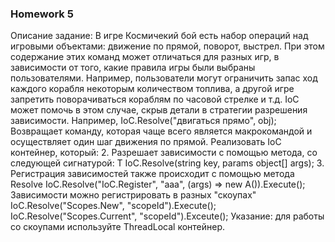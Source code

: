 ### Homework 5
Описание задание:
В игре Космичекий бой есть набор операций над игровыми объектами: движение по прямой, поворот, выстрел. При этом содержание этих команд может отличаться для разных игр, в зависимости от того, какие правила игры были выбраны пользователями. Например, пользователи могут ограничить запас ход каждого корабля некоторым количеством топлива, а другой игре запретить поворачиваться кораблям по часовой стрелке и т.д.
   IoC может помочь в этом случае, скрыв детали в стратегии разрешения зависимости.
   Например,
   IoC.Resolve("двигаться прямо", obj);
   Возвращает команду, которая чаще всего является макрокомандой и осуществляет один шаг движения по прямой.
   Реализовать IoC контейнер, который:
2. Разрешает зависимости с помощью метода, со следующей сигнатурой:
    T IoC.Resolve(string key, params object[] args);
3. Регистрация зависимостей также происходит с помощью метода Resolve
    IoC.Resolve("IoC.Register", "aaa", (args) => new A()).Execute();
    Зависимости можно регистрировать в разных "скоупах"
    IoC.Resolve("Scopes.New", "scopeId").Execute();
    IoC.Resolve("Scopes.Current", "scopeId").Exceute();
    Указание: для работы со скоупами используйте ThreadLocal контейнер.
